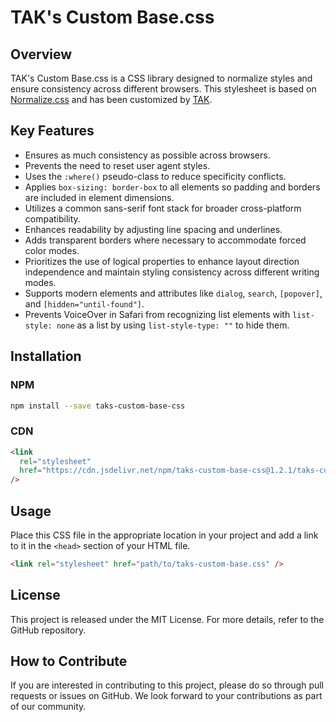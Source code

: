 # TAK's Custom Base.css

## Overview

TAK's Custom Base.css is a CSS library designed to normalize styles and ensure consistency across different browsers. This stylesheet is based on [Normalize.css](https://necolas.github.io/normalize.css/) and has been customized by [TAK](https://www.tak-dcxi.com/).

## Key Features

- Ensures as much consistency as possible across browsers.
- Prevents the need to reset user agent styles.
- Uses the `:where()` pseudo-class to reduce specificity conflicts.
- Applies `box-sizing: border-box` to all elements so padding and borders are included in element dimensions.
- Utilizes a common sans-serif font stack for broader cross-platform compatibility.
- Enhances readability by adjusting line spacing and underlines.
- Adds transparent borders where necessary to accommodate forced color modes.
- Prioritizes the use of logical properties to enhance layout direction independence and maintain styling consistency across different writing modes.
- Supports modern elements and attributes like `dialog`, `search`, `[popover]`, and `[hidden="until-found"]`.
- Prevents VoiceOver in Safari from recognizing list elements with `list-style: none` as a list by using `list-style-type: ""` to hide them.

## Installation

### NPM

```bash
npm install --save taks-custom-base-css
```

### CDN

```html
<link
  rel="stylesheet"
  href="https://cdn.jsdelivr.net/npm/taks-custom-base-css@1.2.1/taks-custom-base.css"
/>
```

## Usage

Place this CSS file in the appropriate location in your project and add a link to it in the `<head>` section of your HTML file.

```html
<link rel="stylesheet" href="path/to/taks-custom-base.css" />
```

## License

This project is released under the MIT License. For more details, refer to the GitHub repository.

## How to Contribute

If you are interested in contributing to this project, please do so through pull requests or issues on GitHub. We look forward to your contributions as part of our community.
